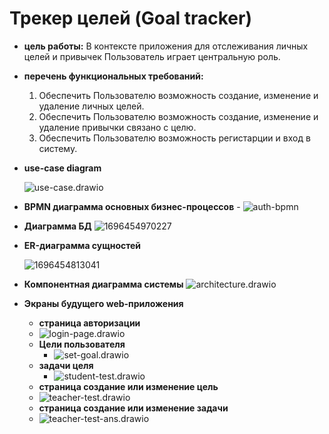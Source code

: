 # Трекер целей (Goal tracker)

- **цель работы:**  В контексте приложения для отслеживания личных целей и привычек Пользователь играет центральную роль.

- **перечень функциональных требований:**

  1. Обеспечить Пользователю возможность создание, изменение и удаление личных целей.
  2. Обеспечить Пользователю возможность создание, изменение и удаление привычки связано с целю.
  3. Обеспечить Пользователю возможность регистарции и вход в систему.
- **use-case diagram**

  ![use-case.drawio](image/readme/use-case.drawio.png)
- **BPMN диаграмма основных бизнес-процессов**
		- ![auth-bpmn](image/readme/bmpn.svg)
- **Диаграмма БД**
  ![1696454970227](image/readme/entity-relation-ship-diagram.png)
- **ER-диаграмма сущностей**

  ![1696454813041](image/readme/relationship-diagram.png)
- **Компонентная диаграмма системы**
  ![architecture.drawio](image/readme/architecture.drawio.png)

- **Экраны будущего web-приложения**
  -  **страница авторизации** 
  	- ![login-page.drawio](image/readme/login-page.png)
  - **Цели пользователя** 
  	- ![set-goal.drawio](image/readme/set-goal.png)
  - **задачи целя** 
  	- ![student-test.drawio](image/readme/goal-tests.png)
  -  **страница создание или изменение цель** 
  	- ![teacher-test.drawio](image/readme/crud-goal.png)
  -  **страница создание или изменение задачи** 
 	- ![teacher-test-ans.drawio](image/readme/crud-goal.png)
